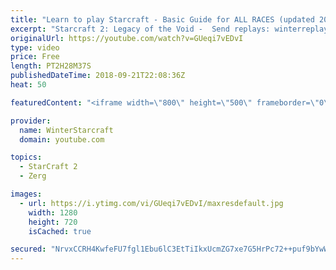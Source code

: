 ```yaml
---
title: "Learn to play Starcraft - Basic Guide for ALL RACES (updated 2017) #2"
excerpt: "Starcraft 2: Legacy of the Void -  Send replays: winterreplays@gmail.com ( -- Watch live at https://www.twitch.tv/wintergaming"
originalUrl: https://youtube.com/watch?v=GUeqi7vEDvI
type: video
price: Free
length: PT2H28M37S
publishedDateTime: 2018-09-21T22:08:36Z
heat: 50

featuredContent: "<iframe width=\"800\" height=\"500\" frameborder=\"0\" src=\"https://www.youtube.com/embed/GUeqi7vEDvI\" allow=\"accelerometer; autoplay; encrypted-media; gyroscope; picture-in-picture\" allowfullscreen></iframe>"

provider:
  name: WinterStarcraft
  domain: youtube.com

topics:
  - StarCraft 2
  - Zerg

images:
  - url: https://i.ytimg.com/vi/GUeqi7vEDvI/maxresdefault.jpg
    width: 1280
    height: 720
    isCached: true

secured: "NrvxCCRH4KwfeFU7fgl1Ebu6lC3EtTiIkxUcmZG7xe7G5HrPc72++puf9bYwWbGE92LcNQ/7dUrx0vC+lOpfeEqsRzXvFpPa5u+y88RNJ+ZEjuntvin6Et0U9/dg9xbWVCKRIEc+/Eq4vL93ZIWYl5/6b5wuRJaqsYSa68jw2pNJAjHrn/J9pQM2ONO8p5pU57BOxrQNWeDnBr+jtH6aEEToVt4pVnO/2mM/4+USjK5AOT23f/zgv//8rJp7ASxdChyiXwpfMGOdrG+l1yZgNJk5aEJXtZ940o+z3tfoIHQCAIpoFJ5w3fL/rNpiEsvfUjaD8Xw/vo1TxZidx+Sgjt4kctYX+gkO0of78MqT/5+Vzo4GFrdM9WN4towm9+snBX2cZFYlFfYeqIUa2ZaiYGy5x4oM2Pw6/57xZaQ7rWA=;HKxCvVb0xv9zIupYUzLEgg=="
---
```



